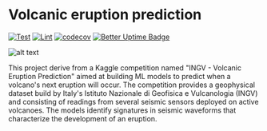 # Volcanic eruption prediction
[![Test](https://github.com/se4ai2122-cs-uniba/Volcanic-eruption-prediction/actions/workflows/test.yml/badge.svg?branch=issue21_github_actions)](https://github.com/se4ai2122-cs-uniba/Volcanic-eruption-prediction/actions/workflows/test.yml)
[![Lint](https://github.com/se4ai2122-cs-uniba/Volcanic-eruption-prediction/actions/workflows/lint.yml/badge.svg?branch=issue21_github_actions)](https://github.com/se4ai2122-cs-uniba/Volcanic-eruption-prediction/actions/workflows/lint.yml)
[![codecov](https://codecov.io/gh/se4ai2122-cs-uniba/Volcanic-eruption-prediction/branch/main/graph/badge.svg?token=JMACIAC4MT)](https://codecov.io/gh/se4ai2122-cs-uniba/Volcanic-eruption-prediction)
[![Better Uptime Badge](https://betteruptime.com/status-badges/v1/monitor/cbt6.svg)](https://betteruptime.com/?utm_source=status_badge)

![alt text](https://images.ctfassets.net/81iqaqpfd8fy/3Wp4SEgzagcICaSqcIMOQM/5721655abf93a19521dad8a35d747f2d/Erupting_Volcano.jpg?h=620&w=1440)

This project derive from a Kaggle competition named "INGV - Volcanic Eruption Prediction" aimed at building ML models to predict when a volcano's next eruption will occur. 
The competition provides a geophysical dataset build by Italy's Istituto Nazionale di Geofisica e Vulcanologia (INGV) and consisting of readings from several seismic sensors 
deployed on active volcanoes. 
The models identify signatures in seismic waveforms that characterize the development of an eruption.
